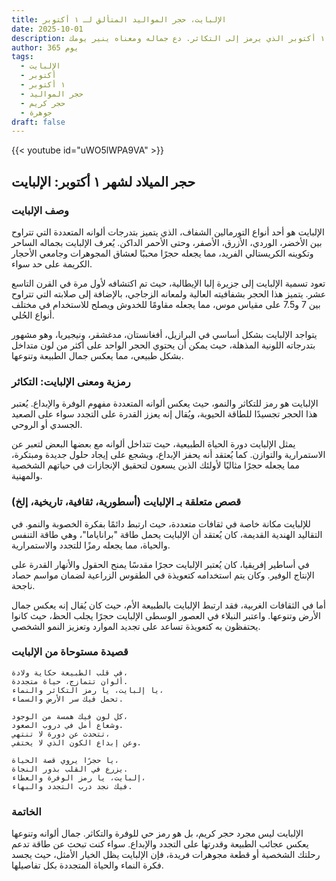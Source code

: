 ```yaml
---
title: الإلبايت، حجر المواليد المتألق لـ ١ أكتوبر
date: 2025-10-01
description: اشعر بأهمية الإلبايت، حجر المواليد لـ ١ أكتوبر الذي يرمز إلى التكاثر. دع جماله ومعناه ينير يومك.
author: 365 يوم
tags:
  - الإلبايت
  - أكتوبر
  - ١ أكتوبر
  - حجر المواليد
  - حجر كريم
  - جوهرة
draft: false
---
```


{{< youtube id="uWO5lWPA9VA" >}}

## حجر الميلاد لشهر ١ أكتوبر: الإلبايت

### وصف الإلبايت

الإلبايت هو أحد أنواع التورمالين الشفاف، الذي يتميز بتدرجات ألوانه المتعددة التي تتراوح بين الأخضر، الوردي، الأزرق، الأصفر، وحتى الأحمر الداكن. يُعرف الإلبايت بجماله الساحر وتكوينه الكريستالي الفريد، مما يجعله حجرًا محببًا لعشاق المجوهرات وجامعي الأحجار الكريمة على حد سواء.

تعود تسمية الإلبايت إلى جزيرة إلبا الإيطالية، حيث تم اكتشافه لأول مرة في القرن التاسع عشر. يتميز هذا الحجر بشفافيته العالية ولمعانه الزجاجي، بالإضافة إلى صلابته التي تتراوح بين 7 و7.5 على مقياس موس، مما يجعله مقاومًا للخدوش ويصلح للاستخدام في مختلف أنواع الحُلي.

يتواجد الإلبايت بشكل أساسي في البرازيل، أفغانستان، مدغشقر، ونيجيريا، وهو مشهور بتدرجاته اللونية المذهلة، حيث يمكن أن يحتوي الحجر الواحد على أكثر من لون متداخل بشكل طبيعي، مما يعكس جمال الطبيعة وتنوعها.

### رمزية ومعنى الإلبايت: التكاثر

الإلبايت هو رمز للتكاثر والنمو، حيث يعكس ألوانه المتعددة مفهوم الوفرة والإبداع. يُعتبر هذا الحجر تجسيدًا للطاقة الحيوية، ويُقال إنه يعزز القدرة على التجدد سواء على الصعيد الجسدي أو الروحي.

يمثل الإلبايت دورة الحياة الطبيعية، حيث تتداخل ألوانه مع بعضها البعض لتعبر عن الاستمرارية والتوازن. كما يُعتقد أنه يحفز الإبداع، ويشجع على إيجاد حلول جديدة ومبتكرة، مما يجعله حجرًا مثاليًا لأولئك الذين يسعون لتحقيق الإنجازات في حياتهم الشخصية والمهنية.

### قصص متعلقة بـ الإلبايت (أسطورية، ثقافية، تاريخية، إلخ)

للإلبايت مكانة خاصة في ثقافات متعددة، حيث ارتبط دائمًا بفكرة الخصوبة والنمو. في التقاليد الهندية القديمة، كان يُعتقد أن الإلبايت يحمل طاقة "براناياما"، وهي طاقة التنفس والحياة، مما يجعله رمزًا للتجدد والاستمرارية.

في أساطير إفريقيا، كان يُعتبر الإلبايت حجرًا مقدسًا يمنح الحقول والأنهار القدرة على الإنتاج الوفير. وكان يتم استخدامه كتعويذة في الطقوس الزراعية لضمان مواسم حصاد ناجحة.

أما في الثقافات الغربية، فقد ارتبط الإلبايت بالطبيعة الأم، حيث كان يُقال إنه يعكس جمال الأرض وتنوعها. واعتبر النبلاء في العصور الوسطى الإلبايت حجرًا يجلب الحظ، حيث كانوا يحتفظون به كتعويذة تساعد على تجديد الموارد وتعزيز النمو الشخصي.

### قصيدة مستوحاة من الإلبايت

```
في قلب الطبيعة حكاية ولادة،  
ألوان تتمازج، حياة متجددة.  
يا إلبايت، يا رمز التكاثر والنماء،  
تحمل فيك سر الأرض والسماء.  

كل لون فيك همسة من الوجود،  
وشعاع أمل في دروب الصعود.  
تتحدث عن دورة لا تنتهي،  
وعن إبداع الكون الذي لا يختفي.  

يا حجرًا يروي قصة الحياة،  
يزرع في القلب بذور النجاة.  
إلبايت، يا رمز الوفرة والعطاء،  
فيك نجد درب التجدد والبهاء.  
```

### الخاتمة

الإلبايت ليس مجرد حجر كريم، بل هو رمز حي للوفرة والتكاثر. جمال ألوانه وتنوعها يعكس عجائب الطبيعة وقدرتها على التجدد والإبداع. سواء كنت تبحث عن طاقة تدعم رحلتك الشخصية أو قطعة مجوهرات فريدة، فإن الإلبايت يظل الخيار الأمثل، حيث يجسد فكرة النماء والحياة المتجددة بكل تفاصيلها.